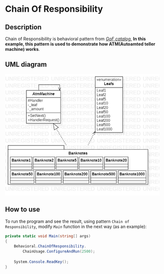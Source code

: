 # Chain Of Responsibility
## Description
Chain of Responsibility is behavioral pattern from [*GoF catalog.*](https://en.wikipedia.org/wiki/Design_Patterns#Patterns_by_typehttps://en.wikipedia.org/wiki/Design_Patterns#Patterns_by_type)
**In this example, this pattern is used to demonstrate how ATM(Autoamted teller machine) works**.
## UML diagram
![](../../images/UmlClassDiagramChainOfResponsibility.jpg)
## How to use
To run the program and see the result, using pattern `Chain of Responsibility`, modify *`Main`* function in the next way (as an example):
```c#
private static void Main(string[] args)
{
    Behavioral.ChainOfResponsibility.
        ChainUsage.ConfigureAndRun(2500);

    System.Console.ReadKey();
}
```
